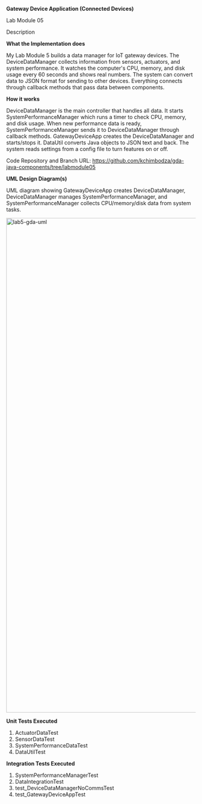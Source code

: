 **Gateway Device Application (Connected Devices)**

Lab Module 05

Description

**What the Implementation does**

My Lab Module 5 builds a data manager for IoT gateway devices. The DeviceDataManager collects information from sensors, actuators, and system performance. It watches the computer's CPU, memory, and disk usage every 60 seconds and shows real numbers. The system can convert data to JSON format for sending to other devices. Everything connects through callback methods that pass data between components.

**How it works**

DeviceDataManager is the main controller that handles all data. It starts SystemPerformanceManager which runs a timer to check CPU, memory, and disk usage. When new performance data is ready, SystemPerformanceManager sends it to DeviceDataManager through callback methods. GatewayDeviceApp creates the DeviceDataManager and starts/stops it. DataUtil converts Java objects to JSON text and back. The system reads settings from a config file to turn features on or off.

Code Repository and Branch
URL: https://github.com/kchimbodza/gda-java-components/tree/labmodule05

**UML Design Diagram(s)**

UML diagram showing GatewayDeviceApp creates DeviceDataManager, DeviceDataManager manages SystemPerformanceManager, and SystemPerformanceManager collects CPU/memory/disk data from system tasks.

<img width="2944" height="1315" alt="lab5-gda-uml" src="https://github.com/user-attachments/assets/d6b9609f-ba9c-4b8c-9598-95359e5c5381" />


**Unit Tests Executed**

1. ActuatorDataTest
2. SensorDataTest
3. SystemPerformanceDataTest
4. DataUtilTest

**Integration Tests Executed**

1. SystemPerformanceManagerTest
2. DataIntegrationTest
3. test_DeviceDataManagerNoCommsTest
4. test_GatewayDeviceAppTest
